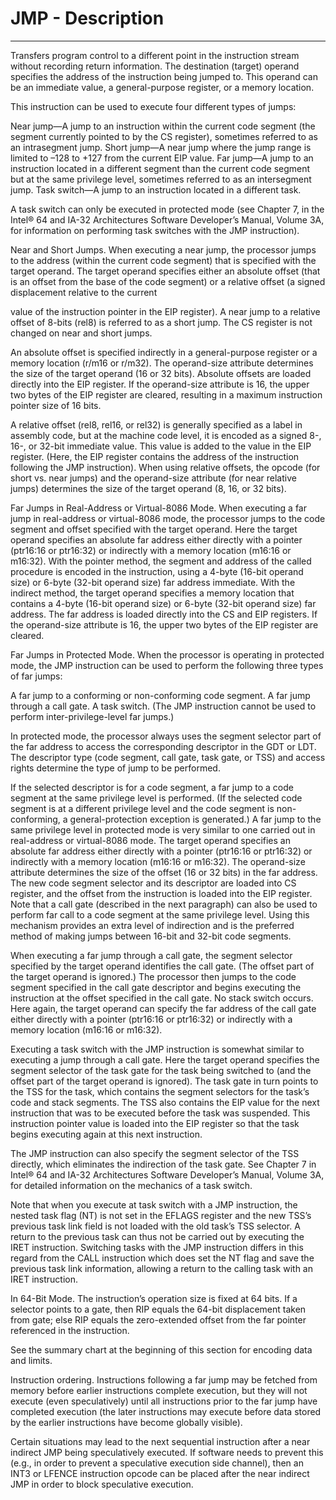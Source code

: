 # JMP - Description
------------------------------------------------------------------------------------------------------------------------
Transfers program control to a different point in the instruction stream without recording return information. 
The destination (target) operand specifies the address of the instruction being jumped to. This operand can be 
an immediate value, a general-purpose register, or a memory location.

This instruction can be used to execute four different types of jumps:

Near jump—A jump to an instruction within the current code segment (the segment currently pointed to by the CS register), 
sometimes referred to as an intrasegment jump. Short jump—A near jump where the jump range is limited to –128 to +127 from the 
current EIP value. Far jump—A jump to an instruction located in a different segment than the current code segment but at the 
same privilege level, sometimes referred to as an intersegment jump. Task switch—A jump to an instruction located in a different task.

A task switch can only be executed in protected mode (see Chapter 7, in the Intel® 64 and IA-32 Architectures Software Developer’s 
Manual, Volume 3A, for information on performing task switches with the JMP instruction).

Near and Short Jumps. When executing a near jump, the processor jumps to the address (within the current code segment) that is 
specified with the target operand. The target operand specifies either an absolute offset (that is an offset from the base of 
the code segment) or a relative offset (a signed displacement relative to the current

value of the instruction pointer in the EIP register). A near jump to a relative offset of 8-bits (rel8) is referred to as 
a short jump. The CS register is not changed on near and short jumps.

An absolute offset is specified indirectly in a general-purpose register or a memory location (r/m16 or r/m32). The operand-size 
attribute determines the size of the target operand (16 or 32 bits). Absolute offsets are loaded directly into the EIP register. 
If the operand-size attribute is 16, the upper two bytes of the EIP register are cleared, resulting in a maximum instruction 
pointer size of 16 bits.

A relative offset (rel8, rel16, or rel32) is generally specified as a label in assembly code, but at the machine code level, it is 
encoded as a signed 8-, 16-, or 32-bit immediate value. This value is added to the value in the EIP register. (Here, the EIP register 
contains the address of the instruction following the JMP instruction). When using relative offsets, the opcode 
(for short vs. near jumps) and the operand-size attribute (for near relative jumps) determines the size of the target operand 
(8, 16, or 32 bits).

Far Jumps in Real-Address or Virtual-8086 Mode. When executing a far jump in real-address or virtual-8086 mode, the processor jumps 
to the code segment and offset specified with the target operand. Here the target operand specifies an absolute far address either 
directly with a pointer (ptr16:16 or ptr16:32) or indirectly with a memory location (m16:16 or m16:32). With the pointer method, the 
segment and address of the called procedure is encoded in the instruction, using a 4-byte (16-bit operand size) or 6-byte 
(32-bit operand size) far address immediate. With the indirect method, the target operand specifies a memory location that contains 
a 4-byte (16-bit operand size) or 6-byte (32-bit operand size) far address. The far address is loaded directly into the CS and EIP 
registers. If the operand-size attribute is 16, the upper two bytes of the EIP register are cleared.

Far Jumps in Protected Mode. When the processor is operating in protected mode, the JMP instruction can be used to perform the 
following three types of far jumps:

A far jump to a conforming or non-conforming code segment.
A far jump through a call gate.
A task switch.
(The JMP instruction cannot be used to perform inter-privilege-level far jumps.)

In protected mode, the processor always uses the segment selector part of the far address to access the corresponding descriptor 
in the GDT or LDT. The descriptor type (code segment, call gate, task gate, or TSS) and access rights determine the type of jump 
to be performed.

If the selected descriptor is for a code segment, a far jump to a code segment at the same privilege level is performed. (If the 
selected code segment is at a different privilege level and the code segment is non-conforming, a general-protection exception 
is generated.) A far jump to the same privilege level in protected mode is very similar to one carried out in real-address or 
virtual-8086 mode. The target operand specifies an absolute far address either directly with a pointer (ptr16:16 or ptr16:32) 
or indirectly with a memory location (m16:16 or m16:32). The operand-size attribute determines the size of the offset 
(16 or 32 bits) in the far address. The new code segment selector and its descriptor are loaded into CS register, and the offset
 from the instruction is loaded into the EIP register. Note that a call gate (described in the next paragraph) can also be used 
 to perform far call to a code segment at the same privilege level. Using this mechanism provides an extra level of indirection 
 and is the preferred method of making jumps between 16-bit and 32-bit code segments.

When executing a far jump through a call gate, the segment selector specified by the target operand identifies the call gate. (The offset part of the target operand is ignored.) The processor then jumps to the code segment specified in the call gate descriptor and begins executing the instruction at the offset specified in the call gate. No stack switch occurs. Here again, the target operand can specify the far address of the call gate either directly with a pointer (ptr16:16 or ptr16:32) or indirectly with a memory location (m16:16 or m16:32).

Executing a task switch with the JMP instruction is somewhat similar to executing a jump through a call gate. Here the target operand specifies the segment selector of the task gate for the task being switched to (and the offset part of the target operand is ignored). The task gate in turn points to the TSS for the task, which contains the segment selectors for the task’s code and stack segments. The TSS also contains the EIP value for the next instruction that was to be executed before the task was suspended. This instruction pointer value is loaded into the EIP register so that the task begins executing again at this next instruction.

The JMP instruction can also specify the segment selector of the TSS directly, which eliminates the indirection of the task gate. See Chapter 7 in Intel® 64 and IA-32 Architectures Software Developer’s Manual, Volume 3A, for detailed information on the mechanics of a task switch.

Note that when you execute at task switch with a JMP instruction, the nested task flag (NT) is not set in the EFLAGS register and the new TSS’s previous task link field is not loaded with the old task’s TSS selector. A return to the previous task can thus not be carried out by executing the IRET instruction. Switching tasks with the JMP instruction differs in this regard from the CALL instruction which does set the NT flag and save the previous task link information, allowing a return to the calling task with an IRET instruction.

In 64-Bit Mode. The instruction’s operation size is fixed at 64 bits. If a selector points to a gate, then RIP equals the 64-bit displacement taken from gate; else RIP equals the zero-extended offset from the far pointer referenced in the instruction.

See the summary chart at the beginning of this section for encoding data and limits.

Instruction ordering. Instructions following a far jump may be fetched from memory before earlier instructions complete execution, but they will not execute (even speculatively) until all instructions prior to the far jump have completed execution (the later instructions may execute before data stored by the earlier instructions have become globally visible).

Certain situations may lead to the next sequential instruction after a near indirect JMP being speculatively executed. If software needs to prevent this (e.g., in order to prevent a speculative execution side channel), then an INT3 or LFENCE instruction opcode can be placed after the near indirect JMP in order to block speculative execution.
